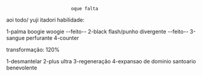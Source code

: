                             oque falta 

aoi todo/ yuji itadori
habilidade:

1-palma boogie woogie --feito--
2-black flash/punho divergente --feito--
3-sangue perfurante
4-counter

transformação: 120%

1-desmantelar
2-plus ultra
3-regeneração
4-expansao de dominio santoario benevolente
